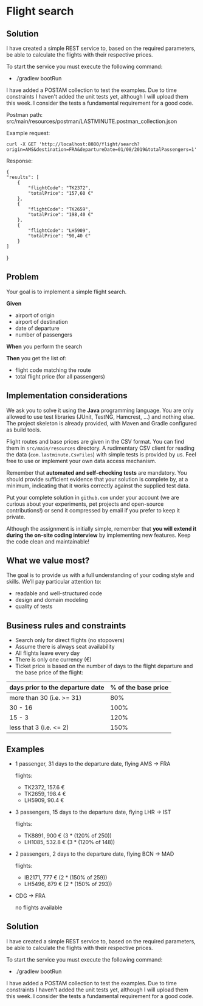 # Flight search

## Solution

I have created a simple REST service to, based on the required parameters, be able to calculate the flights with their respective prices.

To start the service you must execute the following command:

* ./gradlew bootRun

I have added a POSTAM  collection to test the examples. Due to time constraints I haven't added the unit tests yet, although I will upload them this week. I consider the tests a fundamental requirement for a good code.

Postman path: src/main/resources/postman/LASTMINUTE.postman_collection.json

Example request:

    curl -X GET 'http://localhost:8080/flight/search?origin=AMS&destination=FRA&departureDate=01/08/2019&totalPassengers=1'


Response:

    {
    "results": [
        {
            "flightCode": "TK2372",
            "totalPrice": "157,60 €"
        },
        {
            "flightCode": "TK2659",
            "totalPrice": "198,40 €"
        },
        {
            "flightCode": "LH5909",
            "totalPrice": "90,40 €"
        }
    ]
}

## Problem

Your goal is to implement a simple flight search.

**Given**

* airport of origin
* airport of destination
* date of departure
* number of passengers

**When** you perform the search

**Then** you get the list of:

* flight code matching the route
* total flight price (for all passengers)

## Implementation considerations

We ask you to solve it using the **Java** programming language. You are only allowed to use test libraries (JUnit, TestNG, Hamcrest, ...) and nothing else.
The project skeleton is already provided, with Maven and Gradle configured as build tools.

Flight routes and base prices are given in the CSV format. You can find them in `src/main/resources` directory. A rudimentary CSV client for reading the data (`com.lastminute.CsvFiles`) with simple tests is provided by us. Feel free to use or implement your own data access mechanism.

Remember that **automated and self-checking tests** are mandatory. You should provide sufficient evidence that your solution is complete by, at a minimum, indicating that it works correctly against the supplied test data.

Put your complete solution in `github.com` under your account (we are curious about your experiments, pet projects and open-source contributions!) or send it compressed by email if you prefer to keep it private.

Although the assignment is initially simple, remember that **you will extend it during the on-site coding interview** by implementing new features. Keep the code clean and maintainable!

## What we value most?

The goal is to provide us with a full understanding of your coding style and skills. We’ll pay particular attention to:

* readable and well-structured code
* design and domain modeling
* quality of tests

## Business rules and constraints

* Search only for direct flights (no stopovers)
* Assume there is always seat availability
* All flights leave every day
* There is only one currency (€)
* Ticket price is based on the number of days to the flight departure and the base price of the flight:

| days prior to the departure date | % of the base price |
|----------------------------------|---------------------|
| more than 30 (i.e. >= 31)        | 80%                 |
| 30 - 16                          | 100%                |
| 15 - 3                           | 120%                |
| less that 3 (i.e. <= 2)          | 150%                |

## Examples

* 1 passenger, 31 days to the departure date, flying AMS -> FRA

  flights:

    * TK2372, 157.6 €
    * TK2659, 198.4 €
    * LH5909, 90.4 €

* 3 passengers, 15 days to the departure date, flying LHR -> IST

  flights:

    * TK8891, 900 € (3 * (120% of 250))
    * LH1085, 532.8 € (3 * (120% of 148))

* 2 passengers, 2 days to the departure date, flying BCN -> MAD

  flights:

    * IB2171, 777 € (2 * (150% of 259))
    * LH5496, 879 € (2 * (150% of 293))

* CDG -> FRA

  no flights available
  
## Solution

I have created a simple REST service to, based on the required parameters, be able to calculate the flights with their respective prices.

To start the service you must execute the following command:

* ./gradlew bootRun

I have added a POSTAM collection to test the examples. Due to time constraints I haven't added the unit tests yet, although I will upload them this week. I consider the tests a fundamental requirement for a good code.